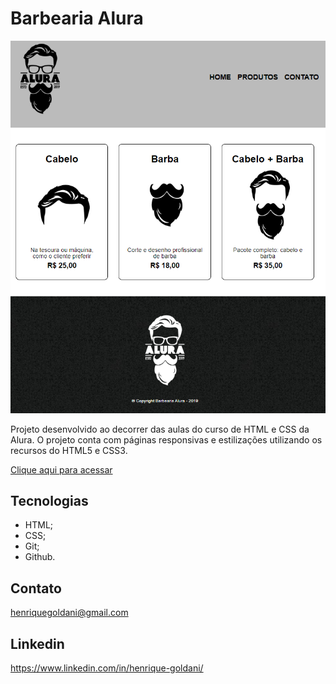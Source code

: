 # Barbearia Alura

![preview](./.github/preview.png)

Projeto desenvolvido ao decorrer das aulas do curso de HTML e CSS da Alura. O projeto conta com páginas responsivas e estilizações utilizando os recursos do HTML5 e CSS3.

[Clique aqui para acessar](https://henriquegoldani.github.io/BarbeariaAlura/)

## Tecnologias

- HTML;
- CSS;
- Git;
- Github.

## Contato

henriquegoldani@gmail.com

## Linkedin 

https://www.linkedin.com/in/henrique-goldani/